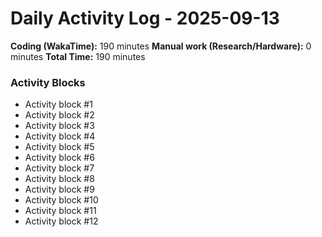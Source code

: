 # Daily Activity Log - 2025-09-13

**Coding (WakaTime):** 190 minutes
**Manual work (Research/Hardware):** 0 minutes
**Total Time:** 190 minutes

### Activity Blocks
- Activity block #1
- Activity block #2
- Activity block #3
- Activity block #4
- Activity block #5
- Activity block #6
- Activity block #7
- Activity block #8
- Activity block #9
- Activity block #10
- Activity block #11
- Activity block #12
